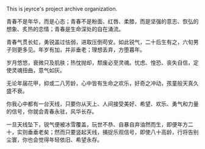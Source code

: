 

This is jeyrce's project archive organization.

青春不是年华，而是心态；青春不是粉面、红唇、柔膝，而是坚强的意志、恢弘的想象、炙热的恋情；青春是生命深处的自在涌流。

青春气贯长虹，勇锐盖过怯弱，进取压倒苟安。如此锐气，二十后生有之，六旬男子则更多见。年岁有加，并非垂老；理想丢弃，方堕暮年。

岁月悠悠，衰微只及肌肤；热忱抛却，颓废必至灵魂。忧虑、惶恐、丧失自信，定使灵魂扭曲，意气如灰。

无论年届花甲，抑或二八芳龄，心中皆有生命之欢乐，好奇之冲动，孩童般天真久盛不衰。

你我心中都有一台天线，只要你从天上、人间接受美好、希望、欢乐、勇气和力量的信号，你就会青春永驻，风华长存。

一旦天线坠下，锐气便被冰雪覆盖，玩世不恭、自暴自弃油然而生，即便年方二十，实则垂垂老矣；然而只要竖起天线，捕捉乐观信号，即使八十高龄，行将告别尘寰，你也会觉得年轻依旧、希望永存。



